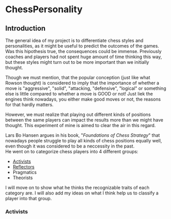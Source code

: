 # ChessPersonality

## Introduction
The general idea of my project is to differentiate chess styles and personalities, as it might be useful to predict the outcomes of the games.<br>
Was this hipothesis true, the consequences could be immense. Previously coaches and players had not spent huge amount of time thinking this way, but these styles might turn out to be more important than we initially thought. <br>

Though we must mention, that the popular conception (just like what Rowson thought) is considered to imply that the importance of whether a move is "aggressive", "solid", "attacking, "defensive", "logical" or something else is little compared to whether a move is GOOD or not! Just liek the engines think nowadays, you either make good moves or not, the reasons for that hardly matters. <br>

However, we must realize that playing out different kinds of positions between the same players can impact the results more than we might have thought. This experiment of mine is aimed to clear the air in this regard. <br>

Lars Bo Hansen argues in his book, "*Foundations of Chess Strategy*" that nowadays people struggle to play all kinds of chess positions equally well, even though it was considered to be a neccessity in the past. <br>
He went on to categorize chess players into 4 different groups: 
  - [Activists](#activits)
  - [Reflectors](#reflectors)
  - Pragmatics
  - Theorists
  
I will move on to show what he thinks the recognizable traits of each category are. I will also add my ideas on what I think help us to classify a player into that group. 

### Activists

